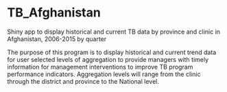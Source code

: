 # TB_Afghanistan
Shiny app to display historical and current TB data by province and clinic in Afghanistan, 2006-2015 by quarter

The purpose of this program is to display historical and current trend data for user selected levels of aggregation to provide managers with timely information for management interventions to improve TB program performance indicators.  Aggregation levels will range from the clinic through the district and province to the National level.
